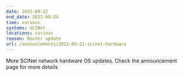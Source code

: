 ```yaml
---
date: 2021-09-22
end_date: 2021-09-24
time: various
systems: SCINet
locations: various
reason: Router update
url: /announcements/2021-09-21-scinet-hardware
---
```


More SCINet network hardware OS updates. Check the announcement page for more details